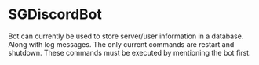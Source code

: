 # SGDiscordBot
Bot can currently be used to store server/user information in a database. Along with log messages.
The only current commands are restart and shutdown. These commands must be executed by mentioning the bot first.